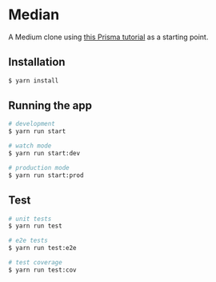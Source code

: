 # Median

A Medium clone using [this Prisma tutorial](https://www.prisma.io/blog/nestjs-prisma-rest-api-7D056s1BmOL0) as a starting point.

## Installation

```bash
$ yarn install
```

## Running the app

```bash
# development
$ yarn run start

# watch mode
$ yarn run start:dev

# production mode
$ yarn run start:prod
```

## Test

```bash
# unit tests
$ yarn run test

# e2e tests
$ yarn run test:e2e

# test coverage
$ yarn run test:cov
```
